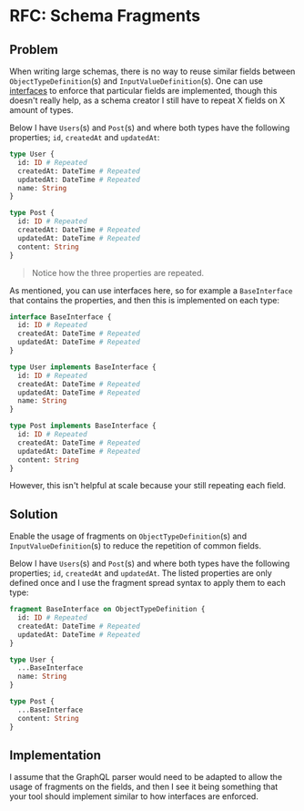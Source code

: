 # RFC: Schema Fragments

## Problem

When writing large schemas, there is no way to reuse similar fields between `ObjectTypeDefinition`(s) and `InputValueDefinition`(s). One can use [interfaces](https://spec.graphql.org/June2018/#sec-Interfaces) to enforce that particular fields are implemented, though this doesn't really help, as a schema creator I still have to repeat X fields on X amount of types.

Below I have `Users`(s) and `Post`(s) and where both types have the following properties; `id`, `createdAt` and `updatedAt`:

```graphql
type User {
  id: ID # Repeated
  createdAt: DateTime # Repeated
  updatedAt: DateTime # Repeated
  name: String
}

type Post {
  id: ID # Repeated
  createdAt: DateTime # Repeated
  updatedAt: DateTime # Repeated
  content: String
}
```

> Notice how the three properties are repeated.

As mentioned, you can use interfaces here, so for example a `BaseInterface` that contains the properties, and then this is implemented on each type:

```graphql
interface BaseInterface {
  id: ID # Repeated
  createdAt: DateTime # Repeated
  updatedAt: DateTime # Repeated
}

type User implements BaseInterface {
  id: ID # Repeated
  createdAt: DateTime # Repeated
  updatedAt: DateTime # Repeated
  name: String
}

type Post implements BaseInterface {
  id: ID # Repeated
  createdAt: DateTime # Repeated
  updatedAt: DateTime # Repeated
  content: String
}
```

However, this isn't helpful at scale because your still repeating each field.

## Solution

Enable the usage of fragments on `ObjectTypeDefinition`(s) and `InputValueDefinition`(s) to reduce the repetition of common fields.

Below I have `Users`(s) and `Post`(s) and where both types have the following properties; `id`, `createdAt` and `updatedAt`. The listed properties are only defined once and I use the fragment spread syntax to apply them to each type:

```graphql
fragment BaseInterface on ObjectTypeDefinition {
  id: ID # Repeated
  createdAt: DateTime # Repeated
  updatedAt: DateTime # Repeated
}

type User {
  ...BaseInterface
  name: String
}

type Post {
  ...BaseInterface
  content: String
}
```

## Implementation

I assume that the GraphQL parser would need to be adapted to allow the usage of fragments on the fields, and then I see it being something that your tool should implement similar to how interfaces are enforced.
